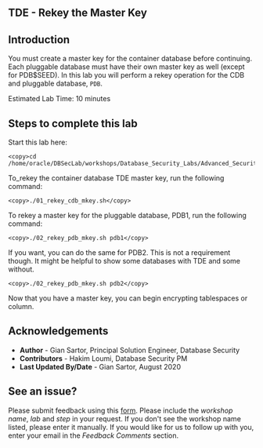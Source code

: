 ## TDE - Rekey the Master Key

## Introduction

You must create a master key for the container database before continuing. Each pluggable database must have their own master key as well (except for PDB$SEED). In this lab you will perform a rekey operation for the CDB and pluggable database, `PDB`.

Estimated Lab Time: 10 minutes

## Steps to complete this lab

Start this lab here:

````
<copy>cd /home/oracle/DBSecLab/workshops/Database_Security_Labs/Advanced_Security/TDE/Rekey_Master_Key</copy>
````


To_rekey the container database TDE master key, run the following command:

````
<copy>./01_rekey_cdb_mkey.sh</copy>
````

To rekey a master key for the pluggable database, PDB1, run the following command:

````
<copy>./02_rekey_pdb_mkey.sh pdb1</copy>
```` 

If you want, you can do the same for PDB2.  This is not a requirement though. It might be helpful to show some databases with TDE and some without.

````
<copy>./02_rekey_pdb_mkey.sh pdb2</copy>
````
    
Now that you have a master key, you can begin encrypting tablespaces or column. 

## Acknowledgements
- **Author** - Gian Sartor, Principal Solution Engineer, Database Security
- **Contributors** - Hakim Loumi, Database Security PM
- **Last Updated By/Date** - Gian Sartor, August 2020

## See an issue?
Please submit feedback using this [form](https://apexapps.oracle.com/pls/apex/f?p=133:1:::::P1_FEEDBACK:1). Please include the *workshop name*, *lab* and *step* in your request.  If you don't see the workshop name listed, please enter it manually. If you would like for us to follow up with you, enter your email in the *Feedback Comments* section.
